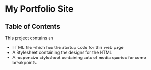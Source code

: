 # My Portfolio Site 
## Table of Contents
This project contains an 
- HTML file which has the startup code for this web page 
- A Stylesheet containing the designs for the HTML 
- A responsive stylesheet containing sets of media queries for some breakpoints.

